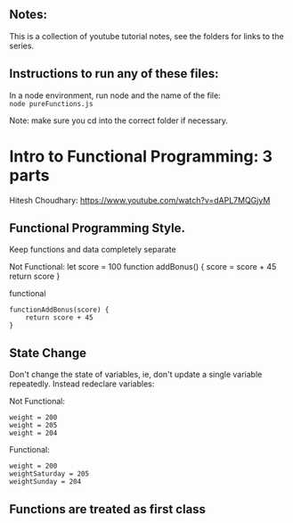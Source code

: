 ## Notes:
This is a collection of youtube tutorial notes, see the folders for links to the series.

## Instructions to run any of these files:  
In a node environment, run node and the name of the file:  
`node pureFunctions.js`  

Note: make sure you cd into the correct folder if necessary.



# Intro to Functional Programming: 3 parts
Hitesh Choudhary: https://www.youtube.com/watch?v=dAPL7MQGjyM

## Functional Programming Style. 
Keep functions and data completely separate

Not Functional:
let score = 100
function addBonus() {
    score = score + 45
    return score
}

functional
```
functionAddBonus(score) {
    return score + 45
}
```

## State Change
Don't change the state of variables, ie, don't update a single variable repeatedly. Instead redeclare variables:

Not Functional:
```
weight = 200
weight = 205
weight = 204
```

Functional:
```
weight = 200
weightSaturday = 205
weightSunday = 204
```

## Functions are treated as first class
